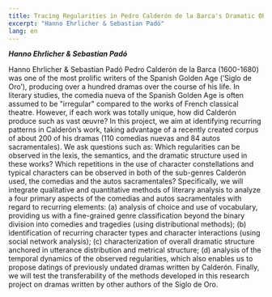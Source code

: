 ```yaml
---
title: Tracing Regularities in Pedro Calderón de la Barca's Dramatic OEuvre with a Computational Approach
excerpt: "Hanno Ehrlicher & Sebastian Padó"
lang: en
---
```


***Hanno Ehrlicher & Sebastian Padó***

Hanno Ehrlicher & Sebastian Padó
Pedro Calderón de la Barca (1600-1680) was one of the most prolific writers of the Spanish Golden Age (‘Siglo de Oro’), producing over a hundred dramas over the course of his life. In literary studies, the comedia nueva of the Spanish Golden Age is often assumed to be "irregular" compared  to the works of French classical theatre. However, if each work was totally unique, how did Calderón produce such as vast œuvre?
In this project, we aim at identifying recurring patterns in Calderón’s work, taking advantage of a recently created corpus of about 200 of his dramas (110 comedias nuevas and 84 autos sacramentales). We ask questions such as: Which regularities can be observed in the lexis, the semantics, and the dramatic structure used in these works? Which repetitions in the use of character constellations and typical characters can be observed in both of the sub-genres Calderón used, the comedias and the autos sacramentales? Specifically, we will integrate qualitative and quantitative methods of literary analysis to analyze a four primary aspects of the comedias and autos sacramentales with regard to recurring elements: (a) analysis of choice and use of vocabulary, providing us with a fine-grained genre classification beyond the binary division into comedies and tragedies (using distributional methods); (b) identification of recurring character types and character interactions (using social network analysis); (c) characterization of overall dramatic structure anchored in utterance distribution and metrical structure; (d) analysis of the temporal dynamics of the observed regularities, which also enables us to propose datings of previously undated dramas written by Calderón. Finally, we will test the transferability of the methods developed in this research project on dramas written by other authors of the Siglo de Oro.
